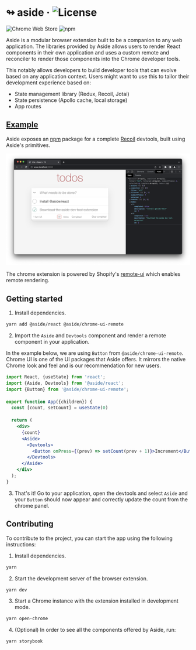 # ↬ aside · ![License](https://img.shields.io/npm/l/%40aside%2Freact?style=social)</div>

![Chrome Web Store](https://img.shields.io/chrome-web-store/v/pecefkiefodjfkgfihkhkcbhlbgahoge?style=social&logo=google-chrome)
![npm](https://img.shields.io/npm/v/%40aside%2Freact?style=social&logo=npm)


Aside is a modular browser extension built to be a companion to any web application. The libraries provided by Aside allows users to render React components in their own application and uses a custom remote and reconciler to render those components into the Chrome developer tools.

This notably allows developers to build developer tools that can evolve based on any application context. Users might want to use this to tailor their development experience based on:
* State management library (Redux, Recoil, Jotai)
* State persistence (Apollo cache, local storage)
* App routes

## [Example](https://github.com/alxclark/aside/tree/main/packages/recoil)

Aside exposes an [npm](https://docs.npmjs.com/getting-started) package for a complete [Recoil](https://github.com/facebookexperimental/Recoil) devtools, built using Aside's primitives.

<img src="./images/devtools.png">

The chrome extension is powered by Shopify's [remote-ui](https://github.com/Shopify/remote-ui) which enables remote rendering.

## Getting started

1. Install dependencies.

```sh
yarn add @aside/react @aside/chrome-ui-remote
```

2. Import the `Aside` and `Devtools` component and render a remote component in your application.

In the example below, we are using `Button` from `@aside/chrome-ui-remote`. Chrome UI is one of the UI packages that Aside offers. It mirrors the native Chrome look and feel and is our recommendation for new users.

```jsx
import React, {useState} from 'react';
import {Aside, Devtools} from '@aside/react';
import {Button} from '@aside/chrome-ui-remote';

export function App({children}) {
  const [count, setCount] = useState(0)

  return (
    <div>
      {count}
      <Aside>
        <Devtools>
          <Button onPress={(prev) => setCount(prev + 1)}>Increment</Button>
        </Devtools>
      </Aside>
    </div>
  );
}
```

3. That's it! Go to your application, open the devtools and select `Aside` and your `Button` should now appear and correctly update the count from the chrome panel.

## Contributing 

To contribute to the project, you can start the app using the following instructions:

1. Install dependencies.

```sh
yarn
```

2. Start the development server of the browser extension.

```sh
yarn dev
```

3. Start a Chrome instance with the extension installed in development mode.

```sh
yarn open-chrome
```

4. (Optional) In order to see all the components offered by Aside, run:

```sh
yarn storybook
```
